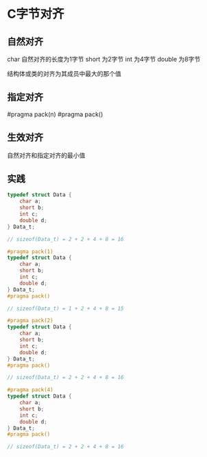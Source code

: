# C字节对齐

## 自然对齐

char 自然对齐的长度为1字节
short 为2字节
int 为4字节
double 为8字节

结构体或类的对齐为其成员中最大的那个值

## 指定对齐

#pragma pack(n)
#pragma pack()

## 生效对齐

自然对齐和指定对齐的最小值

## 实践

```c
typedef struct Data {
    char a;
    short b;
    int c;
    double d;
} Data_t;

// sizeof(Data_t) = 2 + 2 + 4 + 8 = 16
```

```c
#pragma pack(1)
typedef struct Data {
    char a;
    short b;
    int c;
    double d;
} Data_t;
#pragma pack()

// sizeof(Data_t) = 1 + 2 + 4 + 8 = 15
```

```c
#pragma pack(2)
typedef struct Data {
    char a;
    short b;
    int c;
    double d;
} Data_t;
#pragma pack()

// sizeof(Data_t) = 2 + 2 + 4 + 8 = 16
```

```c
#pragma pack(4)
typedef struct Data {
    char a;
    short b;
    int c;
    double d;
} Data_t;
#pragma pack()

// sizeof(Data_t) = 2 + 2 + 4 + 8 = 16
```
